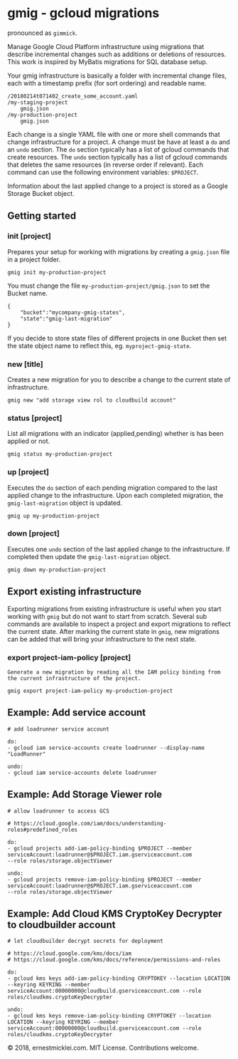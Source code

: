 # gmig - gcloud migrations

pronounced as `gimmick`.

Manage Google Cloud Platform infrastructure using migrations that describe incremental changes such as additions or deletions of resources.
This work is inspired by MyBatis migrations for SQL database setup.

Your gmig infrastructure is basically a folder with incremental change files, each with a timestamp prefix (for sort ordering) and readable name.

    /20180214t071402_create_some_account.yaml
    /my-staging-project
        gmig.json
    /my-production-project
        gmig.json

Each change is a single YAML file with one or more shell commands that change infrastructure for a project.
A change must be have at least a `do` and an `undo` section.
The `do` section typically has a list of gcloud commands that create resources.
The `undo` section typically has a list of gcloud commands that deletes the same resources (in reverse order if relevant).
Each command can use the following environment variables: `$PROJECT`.

Information about the last applied change to a project is stored as a Google Storage Bucket object.

## Getting started

### init [project]

Prepares your setup for working with migrations by creating a `gmig.json` file in a project folder.

    gmig init my-production-project

You must change the file `my-production-project/gmig.json` to set the Bucket name.

    {
        "bucket":"mycompany-gmig-states",
        "state":"gmig-last-migration"
    }

If you decide to store state files of different projects in one Bucket then set the state object name to reflect this, eg. `myproject-gmig-state`.

### new [title]

Creates a new migration for you to describe a change to the current state of infrastructure.

    gmig new "add storage view rol to cloudbuild account"

### status [project]

List all migrations with an indicator (applied,pending) whether is has been applied or not.

    gmig status my-production-project

### up [project]

Executes the `do` section of each pending migration compared to the last applied change to the infrastructure. 
Upon each completed migration, the `gmig-last-migration` object is updated.

    gmig up my-production-project

### down [project]

Executes one `undo` section of the last applied change to the infrastructure.
If completed then update the `gmig-last-migration` object.

    gmig down my-production-project

## Export existing infrastructure

Exporting migrations from existing infrastructure is useful when you start working with `gmig` but do not want to start from scratch.
Several sub commands are available to inspect a project and export migrations to reflect the current state.
After marking the current state in `gmig`, new migrations can be added that will bring your infrastructure to the next state.

### export project-iam-policy [project]

    Generate a new migration by reading all the IAM policy binding from the current infrastructure of the project.

    gmig export project-iam-policy my-production-project

## Example: Add service account

    # add loadrunner service account

    do:
    - gcloud iam service-accounts create loadrunner --display-name "LoadRunner"

    undo:
    - gcloud iam service-accounts delete loadrunner


## Example: Add Storage Viewer role

    # allow loadrunner to access GCS

    # https://cloud.google.com/iam/docs/understanding-roles#predefined_roles

    do:
    - gcloud projects add-iam-policy-binding $PROJECT --member serviceAccount:loadrunner@$PROJECT.iam.gserviceaccount.com
    --role roles/storage.objectViewer

    undo:
    - gcloud projects remove-iam-policy-binding $PROJECT --member serviceAccount:loadrunner@$PROJECT.iam.gserviceaccount.com
    --role roles/storage.objectViewer


## Example: Add Cloud KMS CryptoKey Decrypter to cloudbuilder account

    # let cloudbuilder decrypt secrets for deployment

    # https://cloud.google.com/kms/docs/iam
    # https://cloud.google.com/kms/docs/reference/permissions-and-roles

    do:
    - gcloud kms keys add-iam-policy-binding CRYPTOKEY --location LOCATION --keyring KEYRING --member serviceAccount:00000000@cloudbuild.gserviceaccount.com --role roles/cloudkms.cryptoKeyDecrypter

    undo:
    - gcloud kms keys remove-iam-policy-binding CRYPTOKEY --location LOCATION --keyring KEYRING --member serviceAccount:00000000@cloudbuild.gserviceaccount.com --role roles/cloudkms.cryptoKeyDecrypter


&copy; 2018, ernestmicklei.com. MIT License. Contributions welcome.